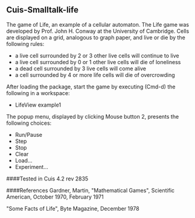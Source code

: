 ## Cuis-Smalltalk-life
The game of Life, an example of a cellular automaton. The Life game was developed by Prof. John H. Conway at the University of Cambridge. Cells are displayed on a grid, analogous to graph paper, and live or die by the following rules:

- a live cell surrounded by 2 or 3 other live cells will continue to live
- a live cell surrounded by 0 or 1 other live cells will die of loneliness
- a dead cell surrounded by 3 live cells will come alive
- a cell surrounded by 4 or more life cells will die of overcrowding



After loading the package, start the game by executing (Cmd-d) the following in a workspace:



- LifeView example1



The popup menu, displayed by clicking Mouse button 2, presents the following choices:


- Run/Pause
- Step
- Stop
- Clear
- Load...
- Experiment...

####Tested in Cuis 4.2  rev 2835
 
####References
Gardner, Martin, "Mathematical Games", Scientific American, October 1970, February 1971

"Some Facts of Life", Byte Magazine, December 1978